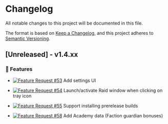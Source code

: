 # Changelog

All notable changes to this project will be documented in this file.

The format is based on [Keep a Changelog](https://keepachangelog.com/en/1.0.0/),
and this project adheres to [Semantic Versioning](https://semver.org/spec/v2.0.0.html).

## [Unreleased] - v1.4.xx

### 🚀 Features

- [![Feature Request #53](https://img.shields.io/badge/Feature-%2353-yellowgreen)](https://github.com/raid-toolkit/raid-toolkit-sdk/issues/53) Add settings UI

- [![Feature Request #54](https://img.shields.io/badge/Feature-%2354-yellowgreen)](https://github.com/raid-toolkit/raid-toolkit-sdk/issues/54) Launch/activate Raid window when clicking on tray icon

- [![Feature Request #55](https://img.shields.io/badge/Feature-%2355-yellowgreen)](https://github.com/raid-toolkit/raid-toolkit-sdk/issues/55) Support installing prerelease builds

- [![Feature Request #58](https://img.shields.io/badge/Feature-%2358-yellowgreen)](https://github.com/raid-toolkit/raid-toolkit-sdk/issues/58) Add Academy data (Faction guardian bonuses)
